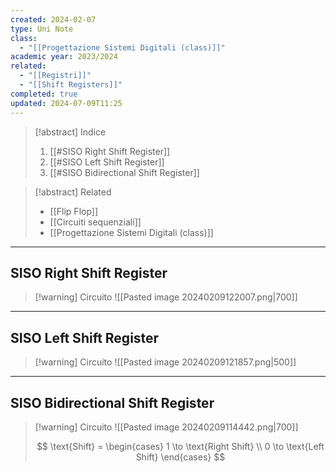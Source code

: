 ```yaml
---
created: 2024-02-07
type: Uni Note
class:
  - "[[Progettazione Sistemi Digitali (class)]]"
academic year: 2023/2024
related:
  - "[[Registri]]"
  - "[[Shift Registers]]"
completed: true
updated: 2024-07-09T11:25
---
```

>[!abstract] Indice
>1. [[#SISO Right Shift Register]]
>2. [[#SISO Left Shift Register]]
>3. [[#SISO Bidirectional Shift Register]]

>[!abstract] Related
>- [[Flip Flop]]
>- [[Circuiti sequenziali]]
>- [[Progettazione Sistemi Digitali (class)]]

---
## SISO Right Shift Register 

>[!warning] Circuito
>![[Pasted image 20240209122007.png|700]]

---
## SISO Left Shift Register 

>[!warning] Circuito
>![[Pasted image 20240209121857.png|500]]

---
## SISO Bidirectional Shift Register

>[!warning] Circuito
>![[Pasted image 20240209114442.png|700]]
>
>$$
>\text{Shift} = \begin{cases}
>1 \to \text{Right Shift} \\
>0 \to \text{Left Shift}
>\end{cases}
>$$
